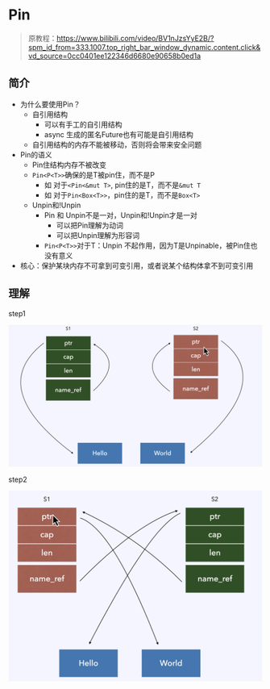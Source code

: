 # Pin

> 原教程：https://www.bilibili.com/video/BV1nJzsYyE2B/?spm_id_from=333.1007.top_right_bar_window_dynamic.content.click&vd_source=0cc0401ee122346d6680e90658b0ed1a

## 简介

- 为什么要使用Pin？
  - 自引用结构
    - 可以有手工的自引用结构
    - async 生成的匿名Future也有可能是自引用结构
  - 自引用结构的内存不能被移动，否则将会带来安全问题
- Pin的语义
  - Pin住结构内存不被改变
  - `Pin<P<T>>`确保的是T被pin住，而不是P
    - 如 对于`<Pin<&mut T>`, pin住的是T，而不是`&mut T`
    - 如 对于`Pin<Box<T>>`，pin住的是T，而不是`Box<T>`
  - Unpin和!Unpin
    - Pin 和 Unpin不是一对，Unpin和!Unpin才是一对
      - 可以把Pin理解为动词
      - 可以把Unpin理解为形容词
    - `Pin<P<T>>`对于T：Unpin 不起作用，因为T是Unpinable，被Pin住也没有意义
- 核心：保护某块内存不可拿到可变引用，或者说某个结构体拿不到可变引用

## 理解

step1

![QQ_1743649117019](./06.pin/QQ_1743649117019.png)

 step2

![QQ_1743649151703](./06.pin/QQ_1743649151703.png)











